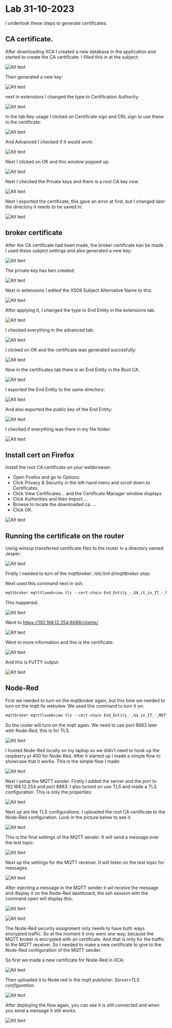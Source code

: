 # Lab 31-10-2023

I undertook these steps to generate certificates:

## CA certificate.
After downloading XCA I created a new database in the application and started to create the CA certificate.
I filled this in at the subject:

![Alt text](Images/certificates/sub_ca_cert.png)

Then generated a new key:

![Alt text](Images/certificates/succes_create_key.png)

next in extensions I changed the type to Certification Authority:

![Alt text](Images/certificates/Ext_crea_cert.png)

In the tab Key usage I clicked on Certificate sign and CRL sign to use these in the certificate:

![Alt text](Images/certificates/key_usage.png)

And Advanced I checked if it would work:

![Alt text](Images/certificates/CA_Advanced.png)

Next I clicked on OK and this window popped up:

![Alt text](Images/certificates/cert_creat_succes.png)

Next I checked the Private keys and there is a root CA key now.

![Alt text](Images/certificates/private_key_root.png)

Next I exported the certificate, this gave an error at first, but I changed later the directory it needs to be saved in:

![Alt text](Images/certificates/Certificate%20Export.png)

## broker certificate
After the CA certificate had been made, the broker certificate kan be made. I used these subject settings and also generated a new key:

![Alt text](Images/certificates/broker_cert_subject.png)

The private key has ben created:

![Alt text](Images/certificates/private_gen_broker.png)

Next in extensions I edited the X509 Subject Alternative Name to this:

![Alt text](Images/certificates/edit_X509.png)

After applying it, I changed the type to End Entity in the extensions tab.

![Alt text](Images/certificates/broker_extensions.png)

I checked everything in the advanced tab:

![Alt text](Images/certificates/advanced_broker.png)

I clicked on OK and the certificate was generated succesfully:

![Alt text](Images/certificates/Key_broker_gen.png)

Now in the certificates tab there is an End Entity in the Root CA.

![Alt text](Images/certificates/certificates_tab_end_entity.png)

I exported the End Entity to the same directory:

![Alt text](Images/certificates/export_end_entity.png)

And also exported the public key of the End Entity:

![Alt text](Images/certificates/Export_Pub_key_End.png)

I checked if everything was there in my file folder:

![Alt text](Images/certificates/documetns.png)


## Install cert on Firefox

Install the root CA certificate on your webbrowser.
- Open Firefox and go to Options:
- Click Privacy & Security in the left-hand menu and scroll down to Certificates.
- Click View Certificates... and the Certificate Manager window displays.
- Click Authorities and then Import....
- Browse to locate the downloaded ca. ...
- Click OK.

![Alt text](Images/certificates/Cert_manager_firefox.png)

## Running the certificate on the router
Using winscp transferred certificate files to the router in a directory named Jesper.

![Alt text](Images/certificates/winscp.png)

Firstly I needed to turn of the mqttbroker: */etc/init.d/mqttbroker stop*.

Next used this command next in ssh:

```css
mqttbroker mqtttlswebview tls --cert-chain End_Entity_-_GA_it_in_IT_-_MQTT_Broker.crt --cert-key End_Entity_-_GA_it_in_IT_-_MQTT_Broker.pem
```
This happened:

![Alt text](Images/certificates/run_mqtt_cert_command.png)


Went to https://192.168.12.254:8088/clients/

![Alt text](Images/certificates/web_page.png)

Went to more information and this is the certificate:

![Alt text](Images/certificates/Certificate_works.png)

And this is PuTTY output:

![Alt text](Images/certificates/PuTTY_output_cert.png)

## Node-Red

First we needed to turn on the mqttbroker again, but this time we needed to turn on the mqtt tls webview. We used this command to turn it on:
```css 
mqttbroker mqtttlswebview tls --cert-chain End_Entity_-_Ga_in_IT_-_MQTT_Broker.crt --cert-key End_Entity_-_Ga_in_IT_-_MQTT_Broker.pem 
```
So the router will turn on the mqtt again. We need to use port 8883 later with Node-Red, this is for TLS.

![Alt text](Images/certificates/imagessss.png)

I hosted Node-Red locally on my laptop so we didn't need to hook up the raspberry pi 400 for Node-Red. After it started up I made a simple flow to showcase that it works. This is the simple flow I made:

![Alt text](Images/certificates/image-4.png)

Next I setup the MQTT sender. Firstly I added the server and the port to 192.168.12.254 and port 8883. I also turned on use TLS and made a TLS configuration. This is only the properties:

![Alt text](Images/certificates/image-2.png)

Next up are the TLS configurations. I uploaded the root CA certificate to the Node-Red configuration. Look in the picture below to see it.

![Alt text](Images/certificates/image-1.png)

This is the final settings of the MQTT sender. It will send a message over the test topic.

![Alt text](Images/certificates/image-7.png)

Next up the settings for the MQTT receiver. It will listen on the test topic for messages.

![Alt text](Images/certificates/image-6.png)

After injecting a message in the MQTT sender it wil receive the message and display it on the Node-Red dashboard, the ssh session with the command open will display this:

![Alt text](Images/certificates/image-3.png)

![Alt text](Images/certificates/image-5.png)

The Node-Red security assignment only needs to have both ways encrypted traffic. So at the moment it only went one way, because the MQTT broker is encrypted with an certificate. And that is only for the traffic to the MQTT receiver. So I needed to make a new certificate to give to the Node-Red configuration of the MQTT sender.

So first we made a new certificate for Node-Red in XCA:

![Alt text](Images/certificates/image-10.png)

Then uploaded it to Node red in the mqtt publisher: *Server>TLS configuration*.

![Alt text](Images/certificates/image-8.png)

After deploying the flow again, you can see it is still connected and when you send a message it still works.

![Alt text](Images/certificates/image-9.png)

